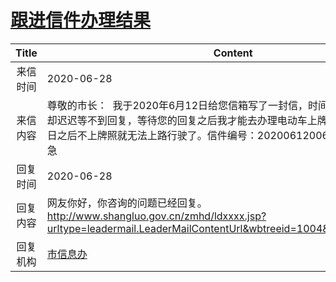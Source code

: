 # <a href="http://www.shangluo.gov.cn/zmhd/ldxxxx.jsp?urltype=leadermail.LeaderMailContentUrl&wbtreeid=1112&leadermailid=6091">跟进信件办理结果</a>
| Title |                                                              Content                                                               |
|:-----:|------------------------------------------------------------------------------------------------------------------------------------|
| 来信时间  | 2020-06-28                                                                                                                         |
| 来信内容  | 尊敬的市长：  我于2020年6月12日给您信箱写了一封信，时间已经过去2周有余，却迟迟等不到回复，等待您的回复之后我才能去办理电动车上牌等相关业务，7月1日之后不上牌照就无法上路行驶了。信件编号：20200612006 在线等待！急急急急           |
| 回复时间  | 2020-06-28                                                                                                                         |
| 回复内容  | 网友你好，你咨询的问题已经回复。http://www.shangluo.gov.cn/zmhd/ldxxxx.jsp?urltype=leadermail.LeaderMailContentUrl&wbtreeid=1004&leadermailid=6025 |
| 回复机构  | <a href="../../category/agencies/市信息办.md">市信息办</a>                                                                                 |